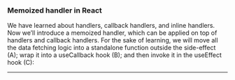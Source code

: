 ### Memoized handler in React 

We have learned about handlers, callback handlers, and inline handlers. Now we’ll introduce a memoized handler, which can be applied on top of handlers and callback handlers. For the sake of learning, we will move all the data fetching logic into a standalone function outside the side-effect (A); wrap it into a useCallback hook (B); and then invoke it in the useEffect hook (C):
****